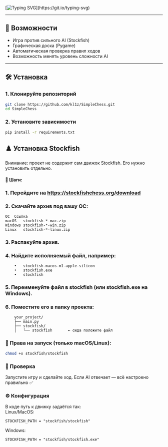[![Typing SVG](https://readme-typing-svg.demolab.com?font=Fira+Code&weight=500&size=23&pause=700&color=00831BE9&background=FF3A3A00&width=1100&height=100&lines=Chess+Game+with+Stockfish+AI.;%D0%9F%D0%BE%D0%BB%D0%BD%D0%BE%D1%86%D0%B5%D0%BD%D0%BD%D0%B0%D1%8F+%D1%88%D0%B0%D1%85%D0%BC%D0%B0%D1%82%D0%BD%D0%B0%D1%8F+%D0%B8%D0%B3%D1%80%D0%B0+%D1%81+%D0%B3%D1%80%D0%B0%D1%84%D0%B8%D1%87%D0%B5%D1%81%D0%BA%D0%B8%D0%BC+%D0%B8%D0%BD%D1%82%D0%B5%D1%80%D1%84%D0%B5%D0%B9%D1%81%D0%BE%D0%BC+%D0%B8+%D0%B8%D0%BD%D1%82%D0%B5%D0%B3%D1%80%D0%B0%D1%86%D0%B8%D0%B5%D0%B9+%D0%B4%D0%B2%D0%B8%D0%B6%D0%BA%D0%B0+Stockfish.)](https://git.io/typing-svg)

---

## 🚀 Возможности

- Игра против сильного AI (Stockfish)
- Графическая доска (Pygame)
- Автоматическая проверка правил ходов
- Возможность менять уровень сложности AI

---

## 🛠 Установка

### 1. Клонируйте репозиторий

````bash
git clone https://github.com/kl1z/SimpleChess.git
cd SimpleChess
````
### 2. Установите зависимости

````bash
pip install -r requirements.txt
````

## ♟️ Установка Stockfish
Внимание: проект не содержит сам движок Stockfish. Его нужно установить отдельно.

#### 🔻 Шаги:
### 1.	Перейдите на https://stockfishchess.org/download
### 2.	Скачайте архив под вашу ОС:

    ОС	Ссылка
    macOS	stockfish-*-mac.zip
    Windows	stockfish-*-win.zip
    Linux	stockfish-*-linux.zip
### 3.	Распакуйте архив.
### 4.	Найдите исполняемый файл, например:
        •	stockfish-macos-m1-apple-silicon
        •	stockfish.exe
        •	stockfish
### 5.	Переименуйте файл в stockfish (или stockfish.exe на Windows).
### 6.	Поместите его в папку проекта:
        your_project/
        ├── main.py
        ├── stockfish/
        │   └── stockfish       ← сюда положите файл

### 🔐 Права на запуск (только macOS/Linux):
````bash
chmod +x stockfish/stockfish
````
### 🧪 Проверка

Запустите игру и сделайте ход. Если AI отвечает — всё настроено правильно ✅

### ⚙️ Конфигурация

В коде путь к движку задаётся так:\
Linux/MacOS:
````
STOCKFISH_PATH = "stockfish/stockfish"
````
Windows:
````
STOCKFISH_PATH = "stockfish/stockfish.exe"
````
